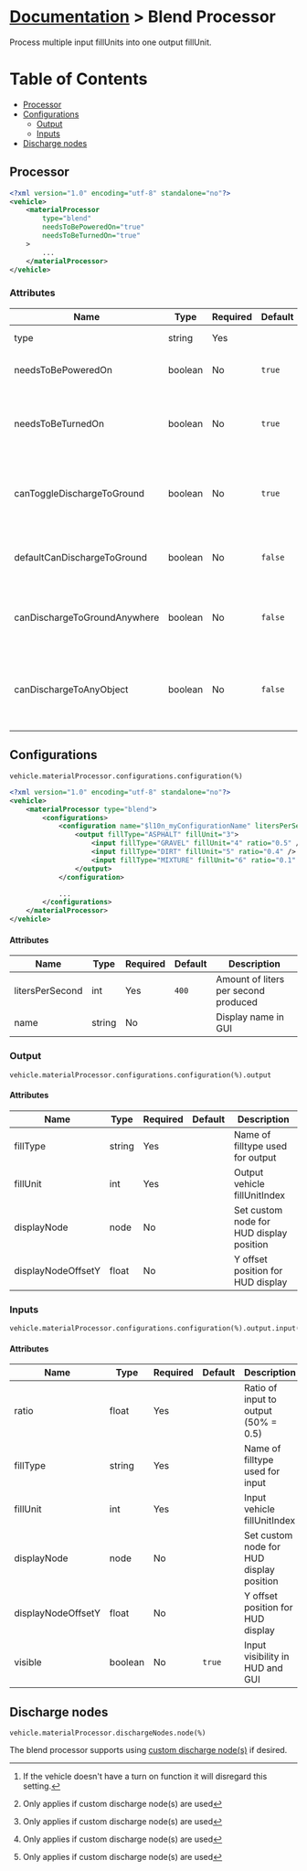 # [Documentation](./INDEX.md) > Blend Processor

Process multiple input fillUnits into one output fillUnit.

# Table of Contents

- [Processor](#processor)
- [Configurations](#configurations)
  - [Output](#output)
  - [Inputs](#inputs)
- [Discharge nodes](#discharge-nodes)

## Processor

```xml
<?xml version="1.0" encoding="utf-8" standalone="no"?>
<vehicle>
    <materialProcessor
        type="blend"
        needsToBePoweredOn="true"
        needsToBeTurnedOn="true"
    >
        ...
    </materialProcessor>
</vehicle>
```

### Attributes

| Name                         | Type    | Required | Default    | Description                                                                                                   |
|------------------------------|---------|----------|------------|---------------------------------------------------------------------------------------------------------------|
| type                         | string  | Yes      |            | Processor type ```blend``` |
| needsToBePoweredOn           | boolean | No       | ```true``` | Vehicle needs to be powered on |
| needsToBeTurnedOn            | boolean | No       | ```true``` | Vehicle needs to be turned on (requires turnOnVehicle specialization) [^1] |
| canToggleDischargeToGround   | boolean | No       | ```true```  | Whether player can toggle discharge to ground or not [^2] |
| defaultCanDischargeToGround  | boolean | No       | ```false``` | Default value for discharging to ground setting [^2] |
| canDischargeToGroundAnywhere | boolean | No       | ```false``` | Bypass land permissions when discharging to ground [^2] |
| canDischargeToAnyObject      | boolean | No       | ```false``` | Bypass vehicle permissions when discharging to object/vehicle [^2] |

[^1]: If the vehicle doesn't have a turn on function it will disregard this setting.
[^2]: Only applies if custom discharge node(s) are used

## Configurations

```
vehicle.materialProcessor.configurations.configuration(%)
```

```xml
<?xml version="1.0" encoding="utf-8" standalone="no"?>
<vehicle>
    <materialProcessor type="blend">
        <configurations>
            <configuration name="$l10n_myConfigurationName" litersPerSecond="500">
                <output fillType="ASPHALT" fillUnit="3">
                    <input fillType="GRAVEL" fillUnit="4" ratio="0.5" />
                    <input fillType="DIRT" fillUnit="5" ratio="0.4" />
                    <input fillType="MIXTURE" fillUnit="6" ratio="0.1" />
                </output>
            </configuration>

            ...
        </configurations>
    </materialProcessor>
</vehicle>
```

#### Attributes

| Name            | Type   | Required | Default   | Description                  |
|-----------------|--------|----------|-----------|------------------------------|
| litersPerSecond | int    | Yes      | ```400``` | Amount of liters per second produced |
| name            | string | No       |           | Display name in GUI |


### Output

```
vehicle.materialProcessor.configurations.configuration(%).output
```

#### Attributes

| Name          | Type   | Required | Default     | Description                  |
|---------------|--------|----------|-------------|------------------------------|
| fillType      | string | Yes      |             | Name of filltype used for output |
| fillUnit      | int    | Yes      |             | Output vehicle fillUnitIndex |
| displayNode   | node   | No       |             | Set custom node for HUD display position | 
| displayNodeOffsetY | float | No   |             | Y offset position for HUD display |

### Inputs

```
vehicle.materialProcessor.configurations.configuration(%).output.input(%)
```

#### Attributes

| Name          | Type    | Required | Default | Description                  |
|---------------|---------|----------|---------|------------------------------|
| ratio         | float   | Yes      |         | Ratio of input to output (50% = 0.5) |
| fillType      | string  | Yes      |         | Name of filltype used for input |
| fillUnit      | int     | Yes      |         | Input vehicle fillUnitIndex |
| displayNode   | node    | No       |         | Set custom node for HUD display position |
| displayNodeOffsetY | float | No    |         | Y offset position for HUD display |
| visible       | boolean | No       | ```true``` | Input visibility in HUD and GUI |

## Discharge nodes

```
vehicle.materialProcessor.dischargeNodes.node(%)
```

The blend processor supports using [custom discharge node(s)](./DISCHARGE_NODE.md) if desired.